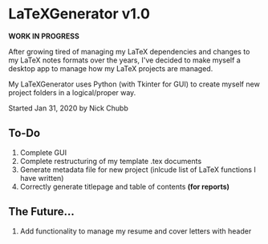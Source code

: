 # LaTeXGenerator v1.0

**WORK IN PROGRESS**

After growing tired of managing my LaTeX dependencies and changes to my LaTeX notes formats over the years, I've decided to make myself a desktop app to manage how my LaTeX projects are managed.

My LaTeXGenerator uses Python (with Tkinter for GUI) to create myself new project folders in a logical/proper way.

Started Jan 31, 2020 by Nick Chubb

## To-Do

1) Complete GUI
2) Complete restructuring of my template .tex documents
3) Generate metadata file for new project (inlcude list of LaTeX functions I have written)
4) Correctly generate titlepage and table of contents **(for reports)**

## The Future...

1) Add functionality to manage my resume and cover letters with header